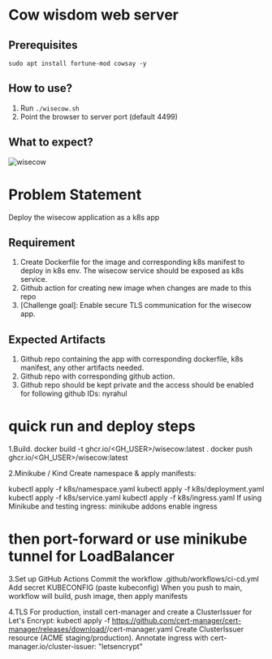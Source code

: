# Cow wisdom web server

## Prerequisites

```
sudo apt install fortune-mod cowsay -y
```

## How to use?

1. Run `./wisecow.sh`
2. Point the browser to server port (default 4499)

## What to expect?
![wisecow](https://github.com/nyrahul/wisecow/assets/9133227/8d6bfde3-4a5a-480e-8d55-3fef60300d98)

# Problem Statement
Deploy the wisecow application as a k8s app

## Requirement
1. Create Dockerfile for the image and corresponding k8s manifest to deploy in k8s env. The wisecow service should be exposed as k8s service.
2. Github action for creating new image when changes are made to this repo
3. [Challenge goal]: Enable secure TLS communication for the wisecow app.

## Expected Artifacts
1. Github repo containing the app with corresponding dockerfile, k8s manifest, any other artifacts needed.
2. Github repo with corresponding github action.
3. Github repo should be kept private and the access should be enabled for following github IDs: nyrahul

# quick run and deploy steps
1.Build.
docker build -t ghcr.io/<GH_USER>/wisecow:latest .
docker push ghcr.io/<GH_USER>/wisecow:latest

2.Minikube / Kind
Create namespace & apply manifests:

kubectl apply -f k8s/namespace.yaml
kubectl apply -f k8s/deployment.yaml
kubectl apply -f k8s/service.yaml
kubectl apply -f k8s/ingress.yaml
If using Minikube and testing ingress:
minikube addons enable ingress

# then port-forward or use minikube tunnel for LoadBalancer
3.Set up GitHub Actions
Commit the workflow .github/workflows/ci-cd.yml
Add secret KUBECONFIG (paste kubeconfig)
When you push to main, workflow will build, push image, then apply manifests

4.TLS
For production, install cert-manager and create a ClusterIssuer for Let's Encrypt:
kubectl apply -f https://github.com/cert-manager/cert-manager/releases/download/<version>/cert-manager.yaml
Create ClusterIssuer resource (ACME staging/production).
Annotate ingress with cert-manager.io/cluster-issuer: "letsencrypt"
